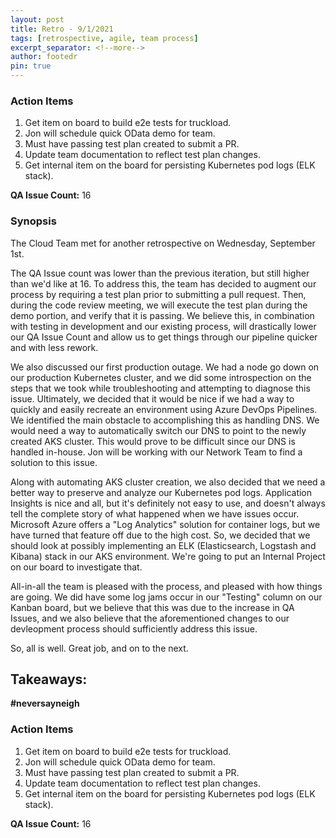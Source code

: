 ```yaml
---
layout: post
title: Retro - 9/1/2021
tags: [retrospective, agile, team process]
excerpt_separator: <!--more-->
author: footedr
pin: true
---
```

### Action Items
1. Get item on board to build e2e tests for truckload.
2. Jon will schedule quick OData demo for team.
3. Must have passing test plan created to submit a PR.
4. Update team documentation to reflect test plan changes.
5. Get internal item on the board for persisting Kubernetes pod logs (ELK stack).

__QA Issue Count:__ 16

<!--more-->

### Synopsis
The Cloud Team met for another retrospective on Wednesday, September 1st. 

The QA Issue count was lower than the previous iteration, but still higher than we'd like at 16. To address this, the team has decided to augment our process by requiring a test plan prior to submitting a pull request. Then, during the code review meeting, we will execute the test plan during the demo portion, and verify that it is passing. We believe this, in combination with testing in development and our existing process, will drastically lower our QA Issue Count and allow us to get things through our pipeline quicker and with less rework.

We also discussed our first production outage. We had a node go down on our production Kubernetes cluster, and we did some introspection on the steps that we took while troubleshooting and attempting to diagnose this issue. Ultimately, we decided that it would be nice if we had a way to quickly and easily recreate an environment using Azure DevOps Pipelines. We identified the main obstacle to accomplishing this as handling DNS. We would need a way to automatically switch our DNS to point to the newly created AKS cluster. This would prove to be difficult since our DNS is handled in-house. Jon will be working with our Network Team to find a solution to this issue.

Along with automating AKS cluster creation, we also decided that we need a better way to preserve and analyze our Kubernetes pod logs. Application Insights is nice and all, but it's definitely not easy to use, and doesn't always tell the complete story of what happened when we have issues occur. Microsoft Azure offers a "Log Analytics" solution for container logs, but we have turned that feature off due to the high cost. So, we decided that we should look at possibly implementing an ELK (Elasticsearch, Logstash and Kibana) stack in our AKS environment. We're going to put an Internal Project on our board to investigate that.

All-in-all the team is pleased with the process, and pleased with how things are going. We did have some log jams occur in our "Testing" column on our Kanban board, but we believe that this was due to the increase in QA Issues, and we also believe that the aforementioned changes to our devleopment process should sufficiently address this issue.

So, all is well. Great job, and on to the next.

**Takeaways:**
- 

**#neversayneigh**

### Action Items
1. Get item on board to build e2e tests for truckload.
2. Jon will schedule quick OData demo for team.
3. Must have passing test plan created to submit a PR.
4. Update team documentation to reflect test plan changes.
5. Get internal item on the board for persisting Kubernetes pod logs (ELK stack).

__QA Issue Count:__ 16
